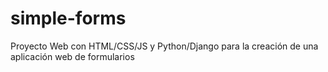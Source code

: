 # simple-forms
Proyecto Web con HTML/CSS/JS y Python/Django para la creación de una aplicación web de formularios
